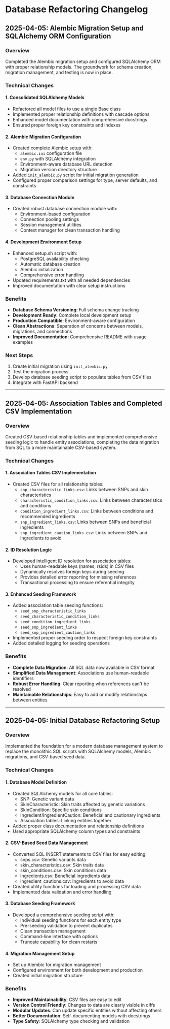 # Database Refactoring Changelog

## 2025-04-05: Alembic Migration Setup and SQLAlchemy ORM Configuration

### Overview
Completed the Alembic migration setup and configured SQLAlchemy ORM with proper relationship models. The groundwork for schema creation, migration management, and testing is now in place.

### Technical Changes

#### 1. Consolidated SQLAlchemy Models
- Refactored all model files to use a single Base class
- Implemented proper relationship definitions with cascade options
- Enhanced model documentation with comprehensive docstrings
- Ensured proper foreign key constraints and indexes

#### 2. Alembic Migration Configuration
- Created complete Alembic setup with:
  - `alembic.ini` configuration file
  - `env.py` with SQLAlchemy integration
  - Environment-aware database URL detection
  - Migration version directory structure
- Added `init_alembic.py` script for initial migration generation
- Configured proper comparison settings for type, server defaults, and constraints

#### 3. Database Connection Module
- Created robust database connection module with:
  - Environment-based configuration
  - Connection pooling settings
  - Session management utilities
  - Context manager for clean transaction handling

#### 4. Development Environment Setup
- Enhanced setup.sh script with:
  - PostgreSQL availability checking
  - Automatic database creation
  - Alembic initialization
  - Comprehensive error handling
- Updated requirements.txt with all needed dependencies
- Improved documentation with clear setup instructions

### Benefits
- **Database Schema Versioning**: Full schema change tracking
- **Development Ready**: Complete local development setup
- **Production Compatible**: Environment-aware configuration
- **Clean Abstractions**: Separation of concerns between models, migrations, and connections
- **Improved Documentation**: Comprehensive README with usage examples

### Next Steps
1. Create initial migration using `init_alembic.py`
2. Test the migration process
3. Develop database seeding script to populate tables from CSV files
4. Integrate with FastAPI backend

---

## 2025-04-05: Association Tables and Completed CSV Implementation

### Overview
Created CSV-based relationship tables and implemented comprehensive seeding logic to handle entity associations, completing the data migration from SQL to a more maintainable CSV-based system.

### Technical Changes

#### 1. Association Tables CSV Implementation
- Created CSV files for all relationship tables:
  - `snp_characteristic_links.csv`: Links between SNPs and skin characteristics
  - `characteristic_condition_links.csv`: Links between characteristics and conditions
  - `condition_ingredient_links.csv`: Links between conditions and recommended ingredients
  - `snp_ingredient_links.csv`: Links between SNPs and beneficial ingredients
  - `snp_ingredient_caution_links.csv`: Links between SNPs and ingredients to avoid

#### 2. ID Resolution Logic
- Developed intelligent ID resolution for association tables:
  - Uses human-readable keys (names, rsids) in CSV files
  - Dynamically resolves foreign keys during seeding
  - Provides detailed error reporting for missing references
  - Transactional processing to ensure referential integrity

#### 3. Enhanced Seeding Framework
- Added association table seeding functions:
  - `seed_snp_characteristic_links`
  - `seed_characteristic_condition_links`
  - `seed_condition_ingredient_links`
  - `seed_snp_ingredient_links`
  - `seed_snp_ingredient_caution_links`
- Implemented proper seeding order to respect foreign key constraints
- Added detailed logging for seeding operations

### Benefits
- **Complete Data Migration**: All SQL data now available in CSV format
- **Simplified Data Management**: Associations use human-readable identifiers
- **Robust Error Handling**: Clear reporting when references can't be resolved
- **Maintainable Relationships**: Easy to add or modify relationships between entities

---

## 2025-04-05: Initial Database Refactoring Setup

### Overview
Implemented the foundation for a modern database management system to replace the monolithic SQL scripts with SQLAlchemy models, Alembic migrations, and CSV-based seed data.

### Technical Changes

#### 1. Database Model Definition
- Created SQLAlchemy models for all core tables:
  - SNP: Genetic variant data
  - SkinCharacteristic: Skin traits affected by genetic variations
  - SkinCondition: Specific skin conditions
  - Ingredient/IngredientCaution: Beneficial and cautionary ingredients
  - Association tables: Linking entities together
- Added proper class documentation and relationship definitions
- Used appropriate SQLAlchemy column types and constraints

#### 2. CSV-Based Seed Data Management
- Converted SQL INSERT statements to CSV files for easy editing:
  - snps.csv: Genetic variants data
  - skin_characteristics.csv: Skin traits data
  - skin_conditions.csv: Skin conditions data
  - ingredients.csv: Beneficial ingredients data
  - ingredient_cautions.csv: Ingredients to avoid data
- Created utility functions for loading and processing CSV data
- Implemented data validation and error handling

#### 3. Database Seeding Framework
- Developed a comprehensive seeding script with:
  - Individual seeding functions for each entity type
  - Pre-seeding validation to prevent duplicates
  - Clean transaction management
  - Command-line interface with options
  - Truncate capability for clean restarts

#### 4. Migration Management Setup
- Set up Alembic for migration management
- Configured environment for both development and production
- Created initial migration structure

### Benefits
- **Improved Maintainability**: CSV files are easy to edit
- **Version Control Friendly**: Changes to data are clearly visible in diffs
- **Modular Updates**: Can update specific entities without affecting others
- **Better Documentation**: Self-documenting models with docstrings
- **Type Safety**: SQLAlchemy type checking and validation